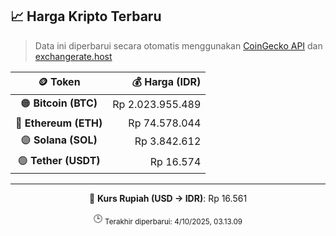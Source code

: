

<!-- HARGA_KRIPTO -->
## 📈 Harga Kripto Terbaru

> Data ini diperbarui secara otomatis menggunakan [CoinGecko API](https://www.coingecko.com/) dan [exchangerate.host](https://exchangerate.host/)

<div align="center">

| 🪙 Token | 💰 Harga (IDR) |
|:------:|---------------:|
| 🟠 **Bitcoin (BTC)**   | Rp 2.023.955.489 |
| 🔵 **Ethereum (ETH)**  | Rp 74.578.044 |
| 🟣 **Solana (SOL)**    | Rp 3.842.612 |
| 🟢 **Tether (USDT)**   | Rp 16.574 |

---

💱 **Kurs Rupiah (USD → IDR)**: Rp 16.561

🕒 <sub>Terakhir diperbarui: 4/10/2025, 03.13.09</sub>

</div>
<!-- /HARGA_KRIPTO -->